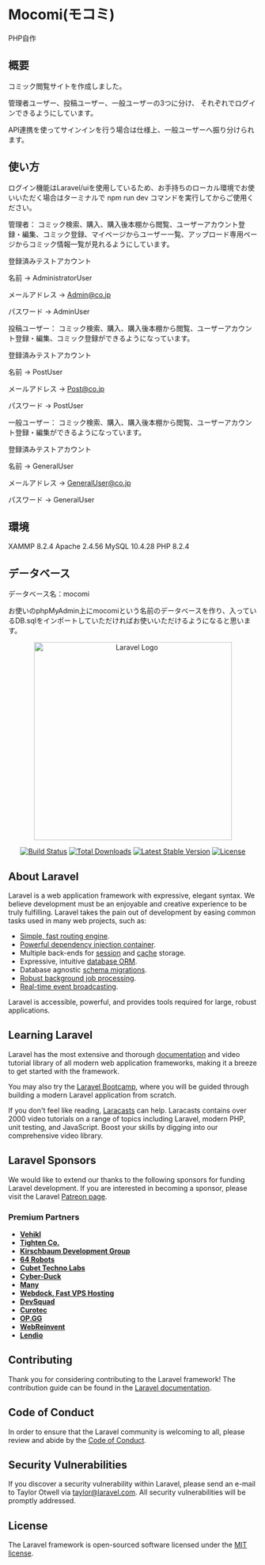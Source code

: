 # Mocomi(モコミ)
PHP自作

## 概要
コミック閲覧サイトを作成しました。

管理者ユーザー、投稿ユーザー、一般ユーザーの3つに分け、
それぞれでログインできるようにしています。

API連携を使ってサインインを行う場合は仕様上、一般ユーザーへ振り分けられます。


## 使い方

ログイン機能はLaravel/uiを使用しているため、お手持ちのローカル環境でお使いいただく場合はターミナルで
npm run dev
コマンドを実行してからご使用ください。

管理者：
コミック検索、購入、購入後本棚から閲覧、ユーザーアカウント登録・編集、コミック登録、マイページからユーザー一覧、アップロード専用ページからコミック情報一覧が見れるようにしています。


登録済みテストアカウント

名前 → AdministratorUser

メールアドレス → Admin@co.jp

パスワード → AdminUser



投稿ユーザー：
コミック検索、購入、購入後本棚から閲覧、ユーザーアカウント登録・編集、コミック登録ができるようになっています。


登録済みテストアカウント

名前 → PostUser

メールアドレス → Post@co.jp

パスワード → PostUser



一般ユーザー：
コミック検索、購入、購入後本棚から閲覧、ユーザーアカウント登録・編集ができるようになっています。


登録済みテストアカウント

名前 → GeneralUser

メールアドレス → GeneralUser@co.jp

パスワード → GeneralUser


## 環境
XAMMP 8.2.4
Apache 2.4.56
MySQL 10.4.28
PHP 8.2.4

## データベース
データベース名：mocomi

お使いのphpMyAdmin上にmocomiという名前のデータベースを作り、入っているDB.sqlをインポートしていただければお使いいただけるようになると思います。








<p align="center"><a href="https://laravel.com" target="_blank"><img src="https://raw.githubusercontent.com/laravel/art/master/logo-lockup/5%20SVG/2%20CMYK/1%20Full%20Color/laravel-logolockup-cmyk-red.svg" width="400" alt="Laravel Logo"></a></p>

<p align="center">
<a href="https://github.com/laravel/framework/actions"><img src="https://github.com/laravel/framework/workflows/tests/badge.svg" alt="Build Status"></a>
<a href="https://packagist.org/packages/laravel/framework"><img src="https://img.shields.io/packagist/dt/laravel/framework" alt="Total Downloads"></a>
<a href="https://packagist.org/packages/laravel/framework"><img src="https://img.shields.io/packagist/v/laravel/framework" alt="Latest Stable Version"></a>
<a href="https://packagist.org/packages/laravel/framework"><img src="https://img.shields.io/packagist/l/laravel/framework" alt="License"></a>
</p>

## About Laravel

Laravel is a web application framework with expressive, elegant syntax. We believe development must be an enjoyable and creative experience to be truly fulfilling. Laravel takes the pain out of development by easing common tasks used in many web projects, such as:

- [Simple, fast routing engine](https://laravel.com/docs/routing).
- [Powerful dependency injection container](https://laravel.com/docs/container).
- Multiple back-ends for [session](https://laravel.com/docs/session) and [cache](https://laravel.com/docs/cache) storage.
- Expressive, intuitive [database ORM](https://laravel.com/docs/eloquent).
- Database agnostic [schema migrations](https://laravel.com/docs/migrations).
- [Robust background job processing](https://laravel.com/docs/queues).
- [Real-time event broadcasting](https://laravel.com/docs/broadcasting).

Laravel is accessible, powerful, and provides tools required for large, robust applications.

## Learning Laravel

Laravel has the most extensive and thorough [documentation](https://laravel.com/docs) and video tutorial library of all modern web application frameworks, making it a breeze to get started with the framework.

You may also try the [Laravel Bootcamp](https://bootcamp.laravel.com), where you will be guided through building a modern Laravel application from scratch.

If you don't feel like reading, [Laracasts](https://laracasts.com) can help. Laracasts contains over 2000 video tutorials on a range of topics including Laravel, modern PHP, unit testing, and JavaScript. Boost your skills by digging into our comprehensive video library.

## Laravel Sponsors

We would like to extend our thanks to the following sponsors for funding Laravel development. If you are interested in becoming a sponsor, please visit the Laravel [Patreon page](https://patreon.com/taylorotwell).

### Premium Partners

- **[Vehikl](https://vehikl.com/)**
- **[Tighten Co.](https://tighten.co)**
- **[Kirschbaum Development Group](https://kirschbaumdevelopment.com)**
- **[64 Robots](https://64robots.com)**
- **[Cubet Techno Labs](https://cubettech.com)**
- **[Cyber-Duck](https://cyber-duck.co.uk)**
- **[Many](https://www.many.co.uk)**
- **[Webdock, Fast VPS Hosting](https://www.webdock.io/en)**
- **[DevSquad](https://devsquad.com)**
- **[Curotec](https://www.curotec.com/services/technologies/laravel/)**
- **[OP.GG](https://op.gg)**
- **[WebReinvent](https://webreinvent.com/?utm_source=laravel&utm_medium=github&utm_campaign=patreon-sponsors)**
- **[Lendio](https://lendio.com)**

## Contributing

Thank you for considering contributing to the Laravel framework! The contribution guide can be found in the [Laravel documentation](https://laravel.com/docs/contributions).

## Code of Conduct

In order to ensure that the Laravel community is welcoming to all, please review and abide by the [Code of Conduct](https://laravel.com/docs/contributions#code-of-conduct).

## Security Vulnerabilities

If you discover a security vulnerability within Laravel, please send an e-mail to Taylor Otwell via [taylor@laravel.com](mailto:taylor@laravel.com). All security vulnerabilities will be promptly addressed.

## License

The Laravel framework is open-sourced software licensed under the [MIT license](https://opensource.org/licenses/MIT).
